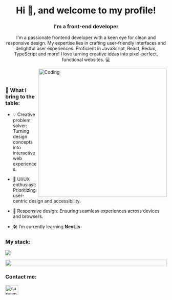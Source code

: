 <h1 align="center">Hi 👋, and welcome to my profile!</h1>
<h3 align="center">I'm a front-end developer</h3>
<p align="center">I'm a passionate frontend developer with a keen eye for clean and responsive design. My expertise lies in crafting user-friendly interfaces and delightful user experiences. Proficient in JavaScript, React, Redux, TypeScript and more! I love turning creative ideas into pixel-perfect, functional websites. 💻</p>
<p align="center"> 
</p>

<img align="right" alt="Coding" width="400" src="https://user-images.githubusercontent.com/74038190/229223263-cf2e4b07-2615-4f87-9c38-e37600f8381a.gif">
<br><br>

<h3 align="left">🚀 What I bring to the table:</h3>

- 💡 Creative problem solver: Turning design concepts into interactive web experiences.

- 🎨 UI/UX enthusiast: Prioritizing user-centric design and accessibility.

- 📱 Responsive design: Ensuring seamless experiences across devices and browsers.

- 🛠 I’m currently learning **Next.js**

<h3 align="left">My stack:</h3>
  
<a href="https://skillicons.dev"> <img src="https://skillicons.dev/icons?i=html,css,js,ts,react,redux,sass,styledcomponents,bootstrap,git,gulp"/> </a>

<img src="https://i.imgur.com/dBaSKWF.gif" height="20" width="100%">

<br>
<h3 align="left">Contact me:</h3>
<p align="left">
<a href="https://www.linkedin.com/in/krzysztof-kieryłowski-118586251" target="blank"><img align="center" src="https://raw.githubusercontent.com/rahuldkjain/github-profile-readme-generator/master/src/images/icons/Social/linked-in-alt.svg" alt="supunnanayakkara" height="30" width="40" /></a>
</p>
<br>
